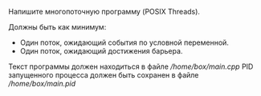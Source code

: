 Напишите многопоточную программу (POSIX Threads).

Должны быть как минимум:

- Один поток, ожидающий события по условной переменной.
- Один поток, ожидающий достижения барьера.

Текст программы должен находиться в файле */home/box/main.cpp* 
PID запущенного процесса должен быть сохранен в файле */home/box/main.pid*
